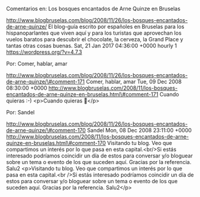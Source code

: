 Comentarios en: Los bosques encantados de Arne Quinze en Bruselas

http://www.blogbruselas.com/blog/2008/11/26/los-bosques-encantados-de-arne-quinze/
El blog-guía escrito por españoles en Bruselas para los hispanoparlantes
que viven aquí y para los turistas que aprovechan los vuelos baratos
para descubrir el chocolate, la cerveza, la Grand Place y tantas otras
cosas buenas. Sat, 21 Jan 2017 04:36:00 +0000 hourly 1
https://wordpress.org/?v=4.7.3

Por: Comer, hablar, amar

http://www.blogbruselas.com/blog/2008/11/26/los-bosques-encantados-de-arne-quinze/\#comment-171
Comer, hablar, amar Tue, 09 Dec 2008 08:30:00 +0000
http://www.blogbruselas.com/2008/11/los-bosques-encantados-de-arne-quinze-en-bruselas.html\#comment-171
Cuando quieras :-) \<p\>Cuando quieras 🙂\</p\>

Por: Sandel

http://www.blogbruselas.com/blog/2008/11/26/los-bosques-encantados-de-arne-quinze/\#comment-170
Sandel Mon, 08 Dec 2008 23:11:00 +0000
http://www.blogbruselas.com/2008/11/los-bosques-encantados-de-arne-quinze-en-bruselas.html\#comment-170
Visitando tu blog. Veo que compartimos un interés por lo que pasa en
esta capital.&lt;br/&gt;Si estás interesado podríamos coincidir un día
de estos para conversar y/o bloguear sobre un tema o evento de los que
suceden aquí. Gracias por la referencia. Salu2 \<p\>Visitando tu blog.
Veo que compartimos un interés por lo que pasa en esta capital.\<br
/\>Si estás interesado podríamos coincidir un día de estos para
conversar y/o bloguear sobre un tema o evento de los que suceden aquí.
Gracias por la referencia. Salu2\</p\>
